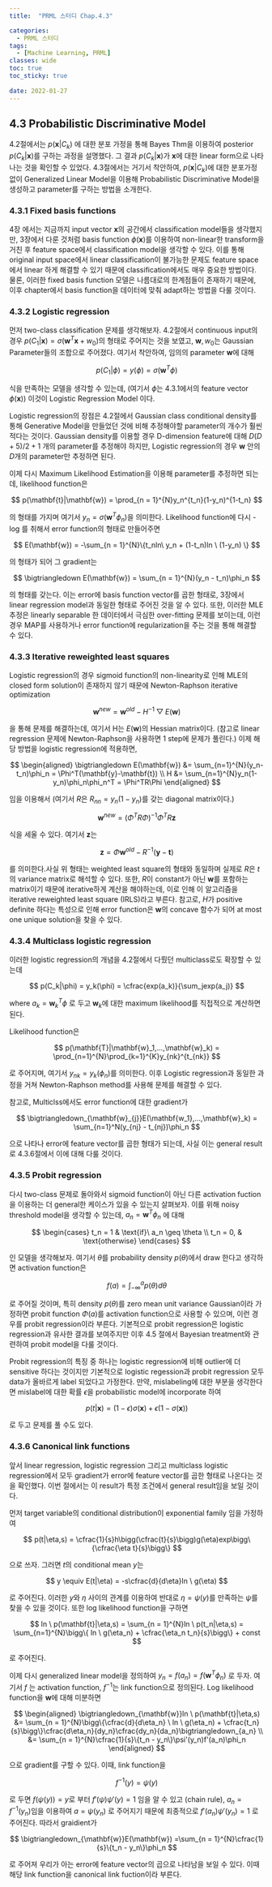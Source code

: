 ```yaml
---
title:  "PRML 스터디 Chap.4.3"

categories:
  - PRML 스터디
tags:
  - [Machine Learning, PRML]
classes: wide
toc: true
toc_sticky: true
 
date: 2022-01-27
---
```


## 4.3 Probabilistic Discriminative Model

4.2절에서는 $p(\mathbf{x}|C_k)$ 에 대한 분포 가정을 통해 Bayes Thm을 이용하여 posterior $p(C_k|\mathbf{x})$를 구하는 과정을 설명했다. 그 결과 $p(C_k|\mathbf{x})$가 $\mathbf{x}$에 대한 linear form으로 나타나는 것을 확인할 수 있었다. 4.3절에서는 거기서 착안하여, $p(\mathbf{x}|C_k)$에 대한 분포가정 없이 Generalized Linear Model을 이용해 Probabilistic Discriminative Model을 생성하고 parameter를 구하는 방법을 소개한다.

### 4.3.1 Fixed basis functions

4장 에서는 지금까지 input vector $\mathbf{x}$의 공간에서 classification model들을 생각했지만, 3장에서 다룬 것처럼 basis function $\phi(\mathbf{x})$를 이용하여 non-linear한 transform을 거친 후 feature space에서 classification model을 생각할 수 있다. 이를 통해 original input space에서 linear classification이 불가능한 문제도 feature space에서 linear 하게 해결할 수 있기 때문에 classification에서도 매우 중요한 방법이다. 물론, 이러한 fixed basis function 모델은 나름대로의 한계점들이 존재하기 때문에, 이후 chapter에서 basis function을 데이터에 맞춰 adapt하는 방법을 다룰 것이다.

### 4.3.2 Logistic regression

먼저 two-class classification 문제를 생각해보자. 4.2절에서 continuous input의 경우 $p(C_1|\mathbf{x}) = \sigma(\mathbf{w}^{T}\mathbf{x}+w_0)$의 형태로 주어지는 것을 보였고, $\mathbf{w},w_0$는 Gaussian Parameter들의 조합으로 주어졌다. 여기서 착안하여, 임의의 parameter $\mathbf{w}$에 대해

$$
p(C_1|\phi) = y(\phi) = \sigma(\mathbf{w}^T\phi)
$$ 

식을 만족하는 모델을 생각할 수 있는데, (여기서 $\phi$는 4.3.1에서의 feature vector $\phi(\mathbf{x})$) 이것이 Logistic Regression Model 이다.

Logistic regression의 장점은 4.2절에서 Gaussian class conditional density를 통해 Generative Model을 만들었던 것에 비해 추정해야할 parameter의 개수가 훨씬 적다는 것이다. Gaussian density를 이용할 경우 D-dimension feature에 대해 $D(D+5)/2 + 1$ 개의 parameter를 추정해야 하지만, Logistic regression의 경우 $\mathbf{w}$ 안의 $D$개의 parameter만 추정하면 된다.

이제 다시 Maximum Likelihood Estimation을 이용해 parameter를 추정하면 되는데, likelihood function은

$$
p(\mathbf{t}|\mathbf{w}) = \prod_{n = 1}^{N}y_n^{t_n}(1-y_n)^{1-t_n}
$$

의 형태를 가지며 여기서 $y_n = \sigma(\mathbf{w}^T\phi_n)$을 의미한다. Likelihood function에 다시 -log 를 취해서 error function의 형태로 만들어주면

$$
E(\mathbf{w}) = -\sum_{n = 1}^{N}\{t_nln\ y_n  + (1-t_n)ln \ (1-y_n) \}
$$

의 형태가 되어 그 gradient는

$$
\bigtriangledown E(\mathbf{w}) = \sum_{n = 1}^{N}(y_n - t_n)\phi_n
$$

의 형태를 갖는다. 이는 error에 basis function vector를 곱한 형태로, 3장에서 linear regression model과 동일한 형태로 주어진 것을 알 수 있다. 또한, 이러한 MLE 추정은 linearly separable 한 데이터에서 극심한 over-fitting 문제를 보이는데, 이런 경우 MAP를 사용하거나 error function에 regularization을 주는 것을 통해 해결할 수 있다.

### 4.3.3 Iterative reweighted least squares

Logistic regression의 경우 sigmoid function의 non-linearity로 인해 MLE의 closed form solution이 존재하지 않기 때문에 Newton-Raphson iterative optimization

$$
\mathbf{w}^{new} = \mathbf{w}^{old} - H^{-1}\bigtriangledown E(\mathbf{w})
$$ 

을 통해 문제를 해결하는데, 여기서 H는 $E(\mathbf{w})$의 Hessian matrix이다. (참고로 linear regression 문제에 Newton-Raphson을 사용하면 1 step에 문제가 풀린다.) 이제 해당 방법을 logistic regression에 적용하면,

$$
\begin{aligned}
\bigtriangledown E(\mathbf{w}) &= \sum_{n=1}^{N}(y_n-t_n)\phi_n = \Phi^T(\mathbf{y}-\mathbf{t}) \\
H &= \sum_{n=1}^{N}y_n(1-y_n)\phi_n\phi_n^T = \Phi^TR\Phi
\end{aligned}
$$

임을 이용해서 (여기서 $R$은 $R_{nn} = y_n(1-y_n)$를 갖는 diagonal matrix이다.)

$$
\mathbf{w}^{new} = (\Phi^TR\Phi)^{-1}\Phi^TR\mathbf{z}
$$

식을 세울 수 있다. 여기서 $\mathbf{z}$는

$$
\mathbf{z} = \Phi\mathbf{w}^{old} - R^{-1}(\mathbf{y} - \mathbf{t})
$$

를 의미한다.사실 위 형태는 weighted least square의 형태와 동일하며 실제로 $R$은 $t$의 variance matrix로 해석할 수 있다. 또한, $R$이 constant가 아닌 $\mathbf{w}$를 포함하는 matrix이기 때문에 iterative하게 계산을 해야하는데, 이로 인해 이 알고리즘을 iterative reweighted least square (IRLS)라고 부른다. 참고로, $H$가 positive definite 하다는 특성으로 인해 error function은 $\mathbf{w}$의 concave 함수가 되어 at most one unique solution을 찾을 수 있다.

### 4.3.4 Multiclass logistic regression

이러한 logistic regression의 개념을 4.2절에서 다뤘던 multiclass로도 확장할 수 있는데

$$
p(C_k|\phi) = y_k(\phi) = \cfrac{exp(a_k)}{\sum_jexp(a_j)}
$$

where $a_k = \mathbf{w}_k^T\phi$ 로 두고 $\mathbf{w}_k$에 대한 maximum likelihood를 직접적으로 계산하면 된다.

Likelihood function은

$$
p(\mathbf{T}|\mathbf{w}_1,...,\mathbf{w}_k) = \prod_{n=1}^{N}\prod_{k=1}^{K}y_{nk}^{t_{nk}}
$$

로 주어지며, 여기서 $y_{nk} = y_k(\phi_n)$를 의미한다. 이후 Logistic regression과 동일한 과정을 거쳐 Newton-Raphson method를 사용해 문제를 해결할 수 있다.

참고로, Multiclss에서도 error function에 대한 gradient가

$$
\bigtriangledown_{\mathbf{w}_{j}}E(\mathbf{w_1},...,\mathbf{w}_k) = \sum_{n=1}^N(y_{nj} - t_{nj})\phi_n
$$

으로 나타나 error에 feature vector를 곱한 형태가 되는데, 사실 이는 general result로 4.3.6절에서 이에 대해 다룰 것이다.

### 4.3.5 Probit regression

다시 two-class 문제로 돌아와서 sigmoid function이 아닌 다른 activation fuction을 이용하는 더 general한 케이스가 있을 수 있는지 살펴보자. 이를 위해 noisy threshold model을 생각할 수 있는데, $a_n = \mathbf{w}^T\phi_n$ 에 대해

$$
\begin{cases}
      t_n = 1 & \text{if}\ a_n \geq \theta \\
      t_n = 0, & \text{otherwise}
\end{cases}
$$

인 모델을 생각해보자. 여기서 $\theta$를 probability density $p(\theta)$에서 draw 한다고 생각하면 activation function은

$$
f(a) = \int_{-\infty}^{a}p(\theta)d\theta
$$

로 주어질 것이며, 특히 density $p(\theta)$를 zero mean unit variance Gaussian이라 가정하면 probit function $\Phi(a)$를 activation function으로 사용할 수 있으며, 이런 경우를 probit regression이라 부른다. 기본적으로 probit regression은 logistic regression과 유사한 결과를 보여주지만 이후 4.5 절에서 Bayesian treatment와 관련하여 probit model을 다룰 것이다.

Probit regression의 특징 중 하나는 logistic regression에 비해 outlier에 더 sensitive 하다는 것이지만 기본적으로 logistic regession과 probit regression 모두 data가 올바르게 label 되었다고 가정한다. 만약, mislabeling에 대한 부분을 생각한다면 mislabel에 대한 확률 $\epsilon$을 probabilistic model에 incorporate 하여

$$
p(t|\mathbf{x}) = (1 - \epsilon)\sigma(\mathbf{x}) + \epsilon(1-\sigma(\mathbf{x}))
$$ 

로 두고 문제를 풀 수도 있다.

### 4.3.6 Canonical link functions

앞서 linear regression, logistic regression 그리고 multiclass logistic regression에서 모두 gradient가 error에 feature vector를 곱한 형태로 나온다는 것을 확인했다. 이번 절에서는 이 result가 특정 조건에서 general result임을 보일 것이다.

먼저 target variable의 conditional distribution이 exponential family 임을 가정하여

$$
p(t|\eta,s) = \cfrac{1}{s}h\bigg(\cfrac{t}{s}\bigg)g(\eta)exp\bigg\{\cfrac{\eta t}{s}\bigg\}
$$

으로 쓰자. 그러면 $t$의 conditional mean $y$는

$$
y \equiv E(t|\eta) = -s\cfrac{d}{d\eta}ln \ g(\eta)
$$

로 주어진다. 이러한 $y$와 $\eta$ 사이의 관계를 이용하여 반대로 $\eta = \psi(y)$를 만족하는 $\psi$를 찾을 수 있을 것이다. 또한 log likelihood function을 구하면

$$
ln \ p(\mathbf{t}|\eta,s) = \sum_{n = 1}^{N}ln \ p(t_n|\eta,s) = \sum_{n=1}^{N}\bigg\{ ln \ g(\eta_n) + \cfrac{\eta_n t_n}{s}\bigg\} + const
$$

로 주어진다.

이제 다시 generalized linear model을 정의하여 $y_n = f(a_n) =f(\mathbf{w}^T\phi_n)$ 로 두자. 여기서 $f$ 는 activation function, $f^{-1}$는 link function으로 정의된다. Log likelihood function을 $\mathbf{w}$에 대해 미분하면

$$
\begin{aligned}
\bigtriangledown_{\mathbf{w}}ln \ p(\mathbf{t}|\eta,s) &= \sum_{n = 1}^{N}\bigg\{\cfrac{d}{d\eta_n} \ ln \ g(\eta_n) + \cfrac{t_n}{s}\bigg\}\cfrac{d\eta_n}{dy_n}\cfrac{dy_n}{da_n}\bigtriangledown_{a_n} \\
&= \sum_{n = 1}^{N}\cfrac{1}{s}\{t_n - y_n\}\psi'(y_n)f'(a_n)\phi_n
\end{aligned}
$$

으로 gradient를 구할 수 있다. 이때, link function을

$$
f^{-1}(y) = \psi(y)
$$

로 두면 $f(\psi(y)) = y$로 부터 $f'(\psi)\psi'(y) = 1$ 임을 알 수 있고 (chain rule), $a_n = f^{-1}(y_n)$임을 이용하여 $a = \psi(y_n)$ 로 주어지기 때문에 최종적으로 $f'(a_n)\psi'(y_n) = 1$ 로 주어진다. 따라서 graidient가

$$
\bigtriangledown_{\mathbf{w}}E(\mathbf{w}) =\sum_{n = 1}^{N}\cfrac{1}{s}\{t_n - y_n\}\phi_n
$$

로 주어져 우리가 아는 error에 feature vector의 곱으로 나타남을 보일 수 있다. 이때 해당 link function을 canonical link fuction이라 부른다.
